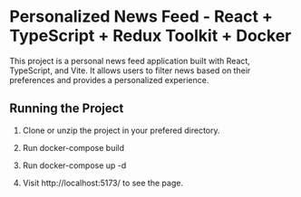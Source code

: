 # Personalized News Feed - React + TypeScript + Redux Toolkit + Docker

This project is a personal news feed application built with React, TypeScript, and Vite. It allows users to filter news based on their preferences and provides a personalized experience.

## Running the Project

1. Clone or unzip the project in your prefered directory.

2. Run docker-compose build

3. Run docker-compose up -d

5. Visit http://localhost:5173/ to see the page.



